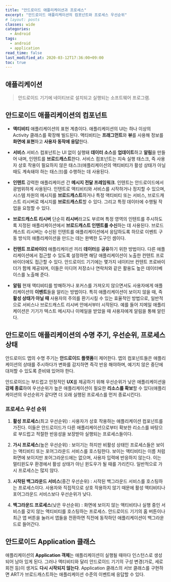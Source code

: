 ```yaml
---
title: "안드로이드 애플리케이션과 프로세스"
excerpt: "안드로이드 애플리케이션의 컴포넌트와 프로세스 우선순위"
# layout: posts
classes: wide
categories: 
  - Android
tags:
  - android
  - application
read_time: false
last_modified_at: 2020-03-12T17:36:00+09:00
toc: true
---
```


## 애플리케이션

> 안드로이드 기기에 네이티브로 설치되고 실행되는 소프트웨어 프로그램.



## 안드로이드 애플리케이션의 컴포넌트

- **액티비티**
  애플리케이션의 표현 계층이다. 애플리케이션의 UI는 하나 이상의 Activity 클래스를 확장해 빌드된다. 액티비티는 **프래그먼트**와 **뷰**를 사용해 정보를 **화면에 표현**하고 **사용자 동작에 응답**한다. 

- **서비스**
  서비스 컴포넌트는 UI 없이 실행돼 **데이터 소스**를 **업데이트**하고 **알림**을 만들어 내며, 인텐트를 **브로드캐스트**한다. 서비스 컴포넌트는 지속 실행 태스크, 즉 사용자 상호 작용이 필요하지 않은 태스크(애플리케이션의 액티비티가 활성 상태가 아닐 때도 계속돼야 하는 태스크)를 수행하는 데 사용된다.

- **인텐트**
  강력한 애플리케이션 간 **메시지 전달 프레임워크**. 인텐트는 안드로이드에서 광범위하게 사용된다. 인텐트로 액티비티와 서비스를 시작하거나 정지할 수 있으며, 시스템 차원의 메시지를 **브로드캐스트**하거나 특정 액티비티 또는 서비스, 브로드캐스트 리시버로 메시지를 **브로드캐스트**할 수 있다. 그리고 특정 데이터에 수행될 작업을 요청할 수 있다.

- **브로드캐스트 리시버**
  단순히 **리시버**라고도 부르며 특정 영역의 인텐트를 주시하도록 지정된 애플리케이션에서 **브로드캐스트 인텐트를 수신**하는 데 사용된다. 브로드캐스트 리시버는 수신된 인텐트를 애플리케이션에서 응답하도록 하므로 이벤트 구동 방식의 애플리케이션을 만드는 데는 완벽한 도구인 셈이다.

- **컨텐트 프로바이더**
  애플리케이션 끼리 **데이터**를 **공유**하기 위한 방법이다. 다른 애플리케이션에서 접근할 수 있도록 설정하면 해당 애플리케이션이 노출한 컨텐트 프로바이더에도 접근할 수 있다. 안드로이드 기기에는 몇가지 네이티브 컨텐트 프로바이더가 함께 제공되며, 이들은 미디어 저장소나 연락처와 같은 활용도 높은 데이터베이스를 노출해 준다.

- **알림**
  현재 액티비티를 방해하거나 포커스를 가져오지 않으면서도 사용자에게 애플리케이션의 **이벤트**들을 알리는 방법이다. 특히 애플리케이션이 보이지 않을 때, 즉 **활성 상태가 아닐 때** 사용자의 주의를 환기시킬 수 있는 효율적인 방법으로, 일반적으로 서비스나 브로드캐스트 리시버 안에서부터 시작된다. 예를 들어 지메일 애플리케이션은 기기가 텍스트 메시지나 이메일을 받았을 때 사용자에게 알림을 통해 알린다.



## 안드로이드 애플리케이션의 수명 주기, 우선순위, 프로세스 상태

안드로이드 앱의 수명 주기는 **안드로이드 플랫폼**이 제어한다. 앱의 컴포넌트들은 애플리케이션의 상태를 주시하다가 변화를 감지하면 즉각 반응 해야하며, 예기치 않은 중단에 대처할 수 있도록 준비돼 있어야 한다.

안드로이드는 부드럽고 안정적인 **UX**를 제공하기 위해 우선순위가 낮은 애플리케이션을 **강제 종료**하여 우선순위가 높은 애플리케이션이 필요한 **리소스를 확보**할 수 있다(애플리케이션의 우선순위가 같다면 더 오래 실행된 프로세스를 먼저 종료시킨다).

### 프로세스 우선 순위

1. **활성 프로세스**(최고 우선순위)
    : 사용자가 상호 작용하는 애플리케이션 컴포넌트를 가진다. 이들은 안드로이드가 다른 애플리케이션으로부터 확보한 리소스를 바탕으로 부드럽고 적절한 반응성을 보장받아 실행되는 프로세스들이다.

2. **가시 프로세스**(높은 우선순위)
    : 보이기는 하지만 비활성 상태인 프로세스들은 보이는 액티비티 또는 포어그라운드 서비스를 호스팅한다. 보이는 액티비티는 이름 처럼 화면에 보이지만 포어그라운드에는 없으며, 사용자 입력에 반응하지 않는다. 이는 멀티윈도우 환경에서 활성 상태가 아닌 윈도우가 될 때를 가리킨다. 일반적으로 가시 프로세스는 많지 않다.

3. **시작된 백그라운드 서비스**(중간 우선순위)
    : 시작된 백그라운드 서비스를 호스팅하는 프로세스이다. 사용자와 직접적으로 상호 작용하지 않기 때문에 활성 액티비티나 포어그라운드 서비스보다 우선순위가 낮다.

4. **백그라운드 프로세스**(낮은 우선순위)
    : 화면에 보이지 않는 액티비티나 실행 중인 서비스를 갖지 않는 액티비티를 호스팅하는 프로세스. 안드로이드 기기의 홈 버튼이나 최근 앱 버튼을 눌러서 앱들을 전환하면 직전에 동작하던 애플리케이션이 백그라운드로 들어간다.



## 안드로이드 Application 클래스

애플리케이션의 **Application 객체**는 애플리케이션이 실행될 때마다 인스턴스로 생성되어 남아 있게 된다. 그러나 액티비티와 달리 안드로이드 기기의 구성 변경(가로, 세로 회전 등)이 생겨도 **다시 시작되지 않는다**. Application 클래스의 서브 클래스를 구현하면 ART가 브로드캐스트하는 애플리케이션 수준의 이벤트에 응답할 수 있다.